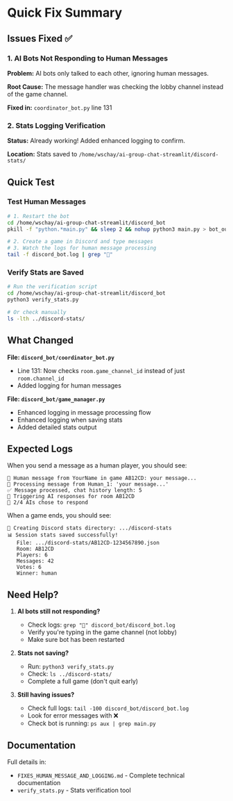 # Quick Fix Summary

## Issues Fixed ✅

### 1. AI Bots Not Responding to Human Messages
**Problem:** AI bots only talked to each other, ignoring human messages.

**Root Cause:** The message handler was checking the lobby channel instead of the game channel.

**Fixed in:** `coordinator_bot.py` line 131

### 2. Stats Logging Verification
**Status:** Already working! Added enhanced logging to confirm.

**Location:** Stats saved to `/home/wschay/ai-group-chat-streamlit/discord-stats/`

## Quick Test

### Test Human Messages
```bash
# 1. Restart the bot
cd /home/wschay/ai-group-chat-streamlit/discord_bot
pkill -f "python.*main.py" && sleep 2 && nohup python3 main.py > bot_output.log 2>&1 &

# 2. Create a game in Discord and type messages
# 3. Watch the logs for human message processing
tail -f discord_bot.log | grep "📨"
```

### Verify Stats are Saved
```bash
# Run the verification script
cd /home/wschay/ai-group-chat-streamlit/discord_bot
python3 verify_stats.py

# Or check manually
ls -lth ../discord-stats/
```

## What Changed

**File: `discord_bot/coordinator_bot.py`**
- Line 131: Now checks `room.game_channel_id` instead of just `room.channel_id`
- Added logging for human messages

**File: `discord_bot/game_manager.py`**
- Enhanced logging in message processing flow
- Enhanced logging when saving stats
- Added detailed stats output

## Expected Logs

When you send a message as a human player, you should see:
```
📨 Human message from YourName in game AB12CD: your message...
💬 Processing message from Human_1: 'your message...'
✅ Message processed, chat history length: 5
🤖 Triggering AI responses for room AB12CD
💬 2/4 AIs chose to respond
```

When a game ends, you should see:
```
📁 Creating Discord stats directory: .../discord-stats
📊 Session stats saved successfully!
   File: .../discord-stats/AB12CD-1234567890.json
   Room: AB12CD
   Players: 6
   Messages: 42
   Votes: 6
   Winner: human
```

## Need Help?

1. **AI bots still not responding?**
   - Check logs: `grep "📨" discord_bot/discord_bot.log`
   - Verify you're typing in the game channel (not lobby)
   - Make sure bot has been restarted

2. **Stats not saving?**
   - Run: `python3 verify_stats.py`
   - Check: `ls ../discord-stats/`
   - Complete a full game (don't quit early)

3. **Still having issues?**
   - Check full logs: `tail -100 discord_bot/discord_bot.log`
   - Look for error messages with ❌
   - Check bot is running: `ps aux | grep main.py`

## Documentation

Full details in:
- `FIXES_HUMAN_MESSAGE_AND_LOGGING.md` - Complete technical documentation
- `verify_stats.py` - Stats verification tool

